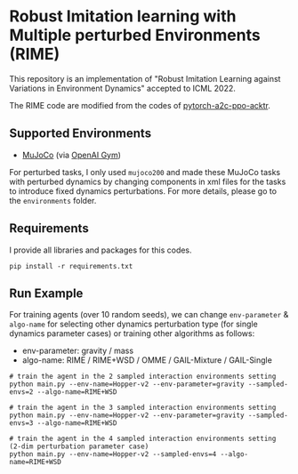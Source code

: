 # Robust Imitation learning with Multiple perturbed Environments (RIME)
This repository is an implementation of "Robust Imitation Learning against Variations in Environment Dynamics" accepted to ICML 2022.

The RIME code are modified from the codes of [pytorch-a2c-ppo-acktr](https://github.com/ikostrikov/pytorch-a2c-ppo-acktr-gail).


## Supported Environments
+ [MuJoCo](https://www.roboti.us/index.html) (via [OpenAI Gym](https://www.gymlibrary.ml/))

For perturbed tasks, I only used `mujoco200` and made these MuJoCo tasks with perturbed dynamics by changing components in xml files for the tasks to introduce fixed dynamics perturbations. For more details, please go to the `environments` folder.


## Requirements
I provide all libraries and packages for this codes.
```
pip install -r requirements.txt
```


## Run Example 
For training agents (over 10 random seeds), we can change `env-parameter` & `algo-name` for selecting other dynamics perturbation type (for single dynamics parameter cases) or training other algorithms as follows:
+ env-parameter: gravity / mass
+ algo-name: RIME / RIME+WSD / OMME / GAIL-Mixture / GAIL-Single
```
# train the agent in the 2 sampled interaction environments setting
python main.py --env-name=Hopper-v2 --env-parameter=gravity --sampled-envs=2 --algo-name=RIME+WSD

# train the agent in the 3 sampled interaction environments setting
python main.py --env-name=Hopper-v2 --env-parameter=gravity --sampled-envs=3 --algo-name=RIME+WSD

# train the agent in the 4 sampled interaction environments setting (2-dim perturbation parameter case)
python main.py --env-name=Hopper-v2 --sampled-envs=4 --algo-name=RIME+WSD
```
